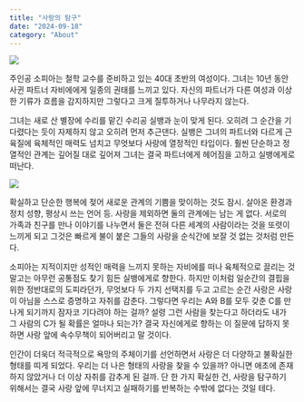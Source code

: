 ```yaml
---
title: "사랑의 탐구"
date: "2024-09-18"
category: "About"
---
```


![](https://i.imgur.com/WLMxxQh.jpeg)

주인공 소피아는 철학 교수를 준비하고 있는 40대 초반의 여성이다. 그녀는 10년 동안 사귄 파트너 자비에에게 일종의 권태를 느끼고 있다. 자신의 파트너가 다른 여성과 이상한 기류가 흐름을 감지하지만 그렇다고 크게 질투하거나 나무라지 않는다.

그녀는 새로 산 별장에 수리를 맡긴 수리공 실뱅과 눈이 맞게 된다. 오히려 그 순간을 기다렸다는 듯이 자제하지 않고 오히려 먼저 추근댄다. 실뱅은 그녀의 파트너와 다르게 근육질에 육체적인 매력도 넘치고 무엇보다 사랑에 열정적인 타입이다. 훨씬 단순하고 정열적인 관계는 깊어질 대로 깊어져 그녀는 결국 파트너에게 헤어짐을 고하고 실뱅에게로 떠난다.

![](https://i.imgur.com/sCZBwqT.jpeg)

확실하고 단순한 행복에 젖어 새로운 관계의 기쁨을 맞이하는 것도 잠시. 살아온 환경과 정치 성향, 평상시 쓰는 언어 등. 사랑을 제외하면 둘의 관계에는 남는 게 없다. 서로의 가족과 친구를 만나 이야기를 나누면서 둘은 전혀 다른 세계의 사람이라는 것을 또렷이 느끼게 되고 그것은 빠르게 불이 붙은 그들의 사랑을 순식간에 보잘 것 없는 것처럼 만든다.

소피아는 지적이지만 성적인 매력을 느끼지 못하는 자비에를 떠나 육체적으로 끌리는 것 말고는 아무런 공통점도 찾기 힘든 실뱅에게로 향한다. 하지만 이처럼 일순간의 결핍을 위한 정반대로의 도피라던가, 무엇보다 두 가지 선택지를 두고 고르는 순간 사랑은 사랑이 아님을 스스로 증명하고 자취를 감춘다. 그렇다면 우리는 A와 B를 모두 갖춘 C를 만나게 되기까지 잠자코 기다려야 하는 걸까? 설령 그런 사람을 찾는다고 하더라도 내가 그 사람의 C가 될 확률은 얼마나 되는가? 결국 자신에게로 향하는 이 질문에 답하지 못하면 사랑 앞에 속수무책이 되어버리고 말 것이다.

인간이 더욱더 적극적으로 욕망의 주체이기를 선언하면서 사랑은 더 다양하고 불확실한 형태를 띠게 되었다. 우리는 더 나은 형태의 사랑을 찾을 수 있을까? 아니면 애초에 존재하지 않았거나 더 이상 자취를 감추게 된 걸까. 단 한 가지 확실한 건, 사랑을 탐구하기 위해서는 결국 사랑 앞에 무너지고 실패하기를 반복하는 수밖에 없다는 것일 테다.
